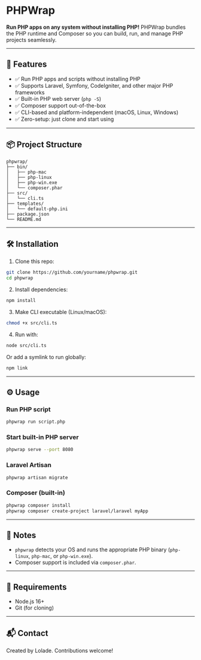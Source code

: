 
# PHPWrap

**Run PHP apps on any system without installing PHP!**
PHPWrap bundles the PHP runtime and Composer so you can build, run, and manage PHP projects seamlessly.

---

## 🚀 Features

- ✅ Run PHP apps and scripts without installing PHP
- ✅ Supports Laravel, Symfony, CodeIgniter, and other major PHP frameworks
- ✅ Built-in PHP web server (`php -S`)
- ✅ Composer support out-of-the-box
- ✅ CLI-based and platform-independent (macOS, Linux, Windows)
- ✅ Zero-setup: just clone and start using

---

## 📦 Project Structure

```
phpwrap/
├── bin/
│   ├── php-mac
│   ├── php-linux
│   ├── php-win.exe
│   └── composer.phar
├── src/
│   └── cli.ts
├── templates/
│   └── default-php.ini
├── package.json
└── README.md
```

---

## 🛠️ Installation

1. Clone this repo:

```bash
git clone https://github.com/yourname/phpwrap.git
cd phpwrap
```

2. Install dependencies:

```bash
npm install
```

3. Make CLI executable (Linux/macOS):

```bash
chmod +x src/cli.ts
```

4. Run with:

```bash
node src/cli.ts
```

Or add a symlink to run globally:

```bash
npm link
```

---

## ⚙️ Usage

### Run PHP script

```bash
phpwrap run script.php
```

### Start built-in PHP server

```bash
phpwrap serve --port 8080
```

### Laravel Artisan

```bash
phpwrap artisan migrate
```

### Composer (built-in)

```bash
phpwrap composer install
phpwrap composer create-project laravel/laravel myApp
```

---

## 📄 Notes

- `phpwrap` detects your OS and runs the appropriate PHP binary (`php-linux`, `php-mac`, or `php-win.exe`).
- Composer support is included via `composer.phar`.

---

## 📌 Requirements

- Node.js 16+
- Git (for cloning)

---

## 📬 Contact

Created by Lolade. Contributions welcome!
